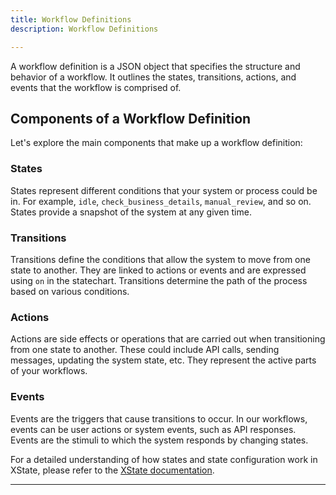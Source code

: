 ```yaml
---
title: Workflow Definitions
description: Workflow Definitions

---
```


A workflow definition is a JSON object that specifies the structure and behavior of a workflow. It outlines the states, transitions, actions, and events that the workflow is comprised of. 

## Components of a Workflow Definition

Let's explore the main components that make up a workflow definition:

### States

States represent different conditions that your system or process could be in. For example, `idle`, `check_business_details`, `manual_review`, and so on. States provide a snapshot of the system at any given time.

### Transitions

Transitions define the conditions that allow the system to move from one state to another. They are linked to actions or events and are expressed using `on` in the statechart. Transitions determine the path of the process based on various conditions.

### Actions

Actions are side effects or operations that are carried out when transitioning from one state to another. These could include API calls, sending messages, updating the system state, etc. They represent the active parts of your workflows.

### Events

Events are the triggers that cause transitions to occur. In our workflows, events can be user actions or system events, such as API responses. Events are the stimuli to which the system responds by changing states.

For a detailed understanding of how states and state configuration work in XState, please refer to the [XState documentation](https://xstate.js.org/docs/guides/states.html).


---
